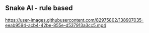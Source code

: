 
## Snake AI - rule based 

https://user-images.githubusercontent.com/82975802/138907035-eeab9594-acb4-42be-855e-d537913a3cc5.mp4


